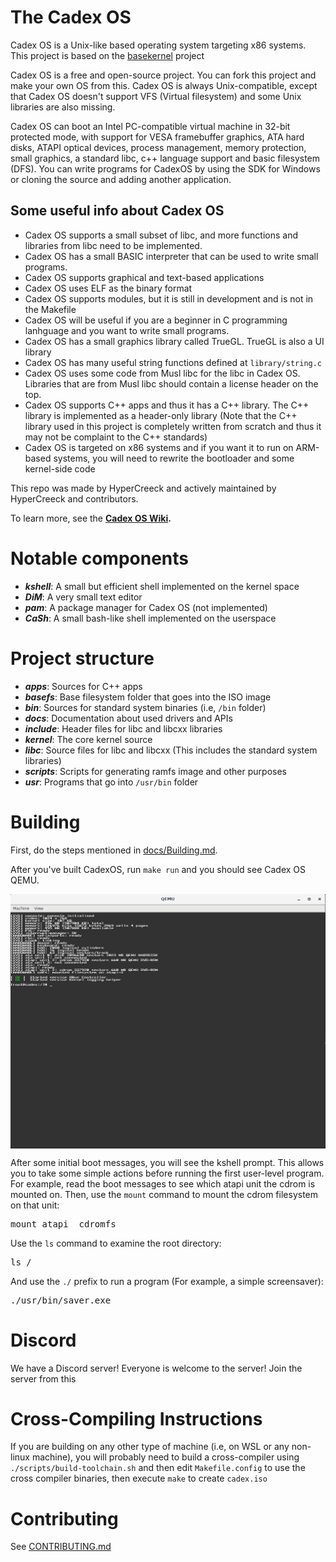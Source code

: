 # The Cadex OS

Cadex OS is a Unix-like based operating system targeting x86 systems. This project is based on the [basekernel](https://github.com/dthain/basekernel) project

Cadex OS is a free and open-source project. You can fork this project and make your own OS from this.
Cadex OS is always Unix-compatible, except that Cadex OS doesn't support VFS (Virtual filesystem) and some Unix libraries are also missing.

Cadex OS can boot an Intel PC-compatible virtual machine in 32-bit protected
mode, with support for VESA framebuffer graphics, ATA hard disks, ATAPI optical
devices, process management, memory protection, small graphics, a standard libc, c++ language support and basic filesystem (DFS).
You can write programs for CadexOS by using the SDK for Windows or cloning the source and adding another application.

## Some useful info about Cadex OS

- Cadex OS supports a small subset of libc, and more functions and libraries from libc need to be implemented.
- Cadex OS has a small BASIC interpreter that can be used to write small programs.
- Cadex OS supports graphical and text-based applications
- Cadex OS uses ELF as the binary format
- Cadex OS supports modules, but it is still in development and is not in the Makefile
- Cadex OS will be useful if you are a beginner in C programming lanhguage and you want to write small programs.
- Cadex OS has a small graphics library called TrueGL. TrueGL is also a UI library
- Cadex OS has many useful string functions defined at `library/string.c`
- Cadex OS uses some code from Musl libc for the libc in Cadex OS. Libraries that are from Musl libc should contain a license header on the top.
- Cadex OS supports C++ apps and thus it has a C++ library. The C++ library is implemented as a header-only library (Note that the C++ library used in this project is completely written from scratch and thus it may not be complaint to the C++ standards)
- Cadex OS is targeted on x86 systems and if you want it to run on ARM-based systems, you will need to rewrite the bootloader and some kernel-side code

This repo was made by HyperCreeck and actively maintained by HyperCreeck and contributors.

To learn more, see the **[Cadex OS Wiki](http://cadex-os-wiki.rf.gd).**

# Notable components

- **_kshell_**: A small but efficient shell implemented on the kernel space
- **_DiM_**: A very small text editor
- **_pam_**: A package manager for Cadex OS (not implemented)
- **_CaSh_**: A small bash-like shell implemented on the userspace

# Project structure

- **_apps_**: Sources for C++ apps
- **_basefs_**: Base filesystem folder that goes into the ISO image
- **_bin_**: Sources for standard system binaries (i.e, `/bin` folder)
- **_docs_**: Documentation about used drivers and APIs
- **_include_**: Header files for libc and libcxx libraries
- **_kernel_**: The core kernel source
- **_libc_**: Source files for libc and libcxx (This includes the standard system libraries)
- **_scripts_**: Scripts for generating ramfs image and other purposes
- **_usr_**: Programs that go into `/usr/bin` folder

# Building
First, do the steps mentioned in [docs/Building.md](docs/Building.md).

After you've built CadexOS, run `make run` and you should see Cadex OS QEMU.

<img src=docs/img/screenshot.png align=center>

After some initial boot messages, you will see the kshell prompt.
This allows you to take some simple actions before running the first
user-level program. For example, read the boot messages to see
which atapi unit the cdrom is mounted on. Then, use the `mount` command
to mount the cdrom filesystem on that unit:

<pre>
mount atapi <unit> cdromfs
</pre>

Use the `ls` command to examine the root directory:

<pre>
ls /
</pre>

And use the `./` prefix to run a program (For example, a simple screensaver):

<pre>
./usr/bin/saver.exe
</pre>

# Discord

We have a Discord server! Everyone is welcome to the server! Join the server from this

# Cross-Compiling Instructions

If you are building on any other type of machine (i.e, on WSL or any non-linux machine),
you will probably need to build a cross-compiler
using `./scripts/build-toolchain.sh` and then edit
`Makefile.config` to use the cross compiler binaries,
then execute `make` to create `cadex.iso`

# Contributing

See [CONTRIBUTING.md](docs/CONTRIBUTING.md)

